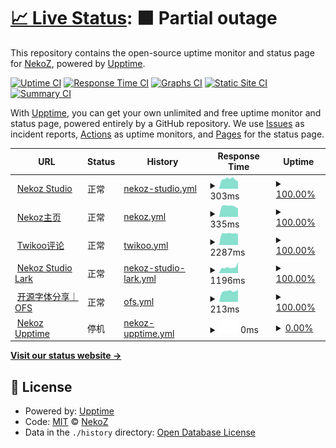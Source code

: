 # [📈 Live Status](https://demo.upptime.js.org): <!--live status--> **🟧 Partial outage**

This repository contains the open-source uptime monitor and status page for [NekoZ](https://nekoz.top), powered by [Upptime](https://github.com/upptime/upptime).

[![Uptime CI](https://github.com/wlky-0106/upptime/workflows/Uptime%20CI/badge.svg)](https://github.com/wlky-0106/upptime/actions?query=workflow%3A%22Uptime+CI%22)
[![Response Time CI](https://github.com/wlky-0106/upptime/workflows/Response%20Time%20CI/badge.svg)](https://github.com/wlky-0106/upptime/actions?query=workflow%3A%22Response+Time+CI%22)
[![Graphs CI](https://github.com/wlky-0106/upptime/workflows/Graphs%20CI/badge.svg)](https://github.com/wlky-0106/upptime/actions?query=workflow%3A%22Graphs+CI%22)
[![Static Site CI](https://github.com/wlky-0106/upptime/workflows/Static%20Site%20CI/badge.svg)](https://github.com/wlky-0106/upptime/actions?query=workflow%3A%22Static+Site+CI%22)
[![Summary CI](https://github.com/wlky-0106/upptime/workflows/Summary%20CI/badge.svg)](https://github.com/wlky-0106/upptime/actions?query=workflow%3A%22Summary+CI%22)

With [Upptime](https://upptime.js.org), you can get your own unlimited and free uptime monitor and status page, powered entirely by a GitHub repository. We use [Issues](https://github.com/wlky-0106/upptime/issues) as incident reports, [Actions](https://github.com/wlky-0106/upptime/actions) as uptime monitors, and [Pages](https://demo.upptime.js.org) for the status page.

<!--start: status pages-->
<!-- This summary is generated by Upptime (https://github.com/upptime/upptime) -->
<!-- Do not edit this manually, your changes will be overwritten -->
<!-- prettier-ignore -->
| URL | Status | History | Response Time | Uptime |
| --- | ------ | ------- | ------------- | ------ |
| <img alt="" src="https://icons.duckduckgo.com/ip3/home.nekoz.top.ico" height="13"> [Nekoz Studio](https://home.nekoz.top) | 正常 | [nekoz-studio.yml](https://github.com/wlky-0106/upptime/commits/HEAD/history/nekoz-studio.yml) | <details><summary><img alt="Response time graph" src="./graphs/nekoz-studio/response-time-week.png" height="20"> 303ms</summary><br><a href="https://upptime.nekoz.top/history/nekoz-studio"><img alt="Response time 366" src="https://img.shields.io/endpoint?url=https%3A%2F%2Fraw.githubusercontent.com%2Fwlky-0106%2Fupptime%2FHEAD%2Fapi%2Fnekoz-studio%2Fresponse-time.json"></a><br><a href="https://upptime.nekoz.top/history/nekoz-studio"><img alt="24-hour response time 232" src="https://img.shields.io/endpoint?url=https%3A%2F%2Fraw.githubusercontent.com%2Fwlky-0106%2Fupptime%2FHEAD%2Fapi%2Fnekoz-studio%2Fresponse-time-day.json"></a><br><a href="https://upptime.nekoz.top/history/nekoz-studio"><img alt="7-day response time 303" src="https://img.shields.io/endpoint?url=https%3A%2F%2Fraw.githubusercontent.com%2Fwlky-0106%2Fupptime%2FHEAD%2Fapi%2Fnekoz-studio%2Fresponse-time-week.json"></a><br><a href="https://upptime.nekoz.top/history/nekoz-studio"><img alt="30-day response time 319" src="https://img.shields.io/endpoint?url=https%3A%2F%2Fraw.githubusercontent.com%2Fwlky-0106%2Fupptime%2FHEAD%2Fapi%2Fnekoz-studio%2Fresponse-time-month.json"></a><br><a href="https://upptime.nekoz.top/history/nekoz-studio"><img alt="1-year response time 366" src="https://img.shields.io/endpoint?url=https%3A%2F%2Fraw.githubusercontent.com%2Fwlky-0106%2Fupptime%2FHEAD%2Fapi%2Fnekoz-studio%2Fresponse-time-year.json"></a></details> | <details><summary><a href="https://upptime.nekoz.top/history/nekoz-studio">100.00%</a></summary><a href="https://upptime.nekoz.top/history/nekoz-studio"><img alt="All-time uptime 100.00%" src="https://img.shields.io/endpoint?url=https%3A%2F%2Fraw.githubusercontent.com%2Fwlky-0106%2Fupptime%2FHEAD%2Fapi%2Fnekoz-studio%2Fuptime.json"></a><br><a href="https://upptime.nekoz.top/history/nekoz-studio"><img alt="24-hour uptime 100.00%" src="https://img.shields.io/endpoint?url=https%3A%2F%2Fraw.githubusercontent.com%2Fwlky-0106%2Fupptime%2FHEAD%2Fapi%2Fnekoz-studio%2Fuptime-day.json"></a><br><a href="https://upptime.nekoz.top/history/nekoz-studio"><img alt="7-day uptime 100.00%" src="https://img.shields.io/endpoint?url=https%3A%2F%2Fraw.githubusercontent.com%2Fwlky-0106%2Fupptime%2FHEAD%2Fapi%2Fnekoz-studio%2Fuptime-week.json"></a><br><a href="https://upptime.nekoz.top/history/nekoz-studio"><img alt="30-day uptime 100.00%" src="https://img.shields.io/endpoint?url=https%3A%2F%2Fraw.githubusercontent.com%2Fwlky-0106%2Fupptime%2FHEAD%2Fapi%2Fnekoz-studio%2Fuptime-month.json"></a><br><a href="https://upptime.nekoz.top/history/nekoz-studio"><img alt="1-year uptime 100.00%" src="https://img.shields.io/endpoint?url=https%3A%2F%2Fraw.githubusercontent.com%2Fwlky-0106%2Fupptime%2FHEAD%2Fapi%2Fnekoz-studio%2Fuptime-year.json"></a></details>
| <img alt="" src="https://icons.duckduckgo.com/ip3/nekoz.top.ico" height="13"> [Nekoz主页](https://nekoz.top) | 正常 | [nekoz.yml](https://github.com/wlky-0106/upptime/commits/HEAD/history/nekoz.yml) | <details><summary><img alt="Response time graph" src="./graphs/nekoz/response-time-week.png" height="20"> 335ms</summary><br><a href="https://upptime.nekoz.top/history/nekoz"><img alt="Response time 343" src="https://img.shields.io/endpoint?url=https%3A%2F%2Fraw.githubusercontent.com%2Fwlky-0106%2Fupptime%2FHEAD%2Fapi%2Fnekoz%2Fresponse-time.json"></a><br><a href="https://upptime.nekoz.top/history/nekoz"><img alt="24-hour response time 268" src="https://img.shields.io/endpoint?url=https%3A%2F%2Fraw.githubusercontent.com%2Fwlky-0106%2Fupptime%2FHEAD%2Fapi%2Fnekoz%2Fresponse-time-day.json"></a><br><a href="https://upptime.nekoz.top/history/nekoz"><img alt="7-day response time 335" src="https://img.shields.io/endpoint?url=https%3A%2F%2Fraw.githubusercontent.com%2Fwlky-0106%2Fupptime%2FHEAD%2Fapi%2Fnekoz%2Fresponse-time-week.json"></a><br><a href="https://upptime.nekoz.top/history/nekoz"><img alt="30-day response time 342" src="https://img.shields.io/endpoint?url=https%3A%2F%2Fraw.githubusercontent.com%2Fwlky-0106%2Fupptime%2FHEAD%2Fapi%2Fnekoz%2Fresponse-time-month.json"></a><br><a href="https://upptime.nekoz.top/history/nekoz"><img alt="1-year response time 343" src="https://img.shields.io/endpoint?url=https%3A%2F%2Fraw.githubusercontent.com%2Fwlky-0106%2Fupptime%2FHEAD%2Fapi%2Fnekoz%2Fresponse-time-year.json"></a></details> | <details><summary><a href="https://upptime.nekoz.top/history/nekoz">100.00%</a></summary><a href="https://upptime.nekoz.top/history/nekoz"><img alt="All-time uptime 100.00%" src="https://img.shields.io/endpoint?url=https%3A%2F%2Fraw.githubusercontent.com%2Fwlky-0106%2Fupptime%2FHEAD%2Fapi%2Fnekoz%2Fuptime.json"></a><br><a href="https://upptime.nekoz.top/history/nekoz"><img alt="24-hour uptime 100.00%" src="https://img.shields.io/endpoint?url=https%3A%2F%2Fraw.githubusercontent.com%2Fwlky-0106%2Fupptime%2FHEAD%2Fapi%2Fnekoz%2Fuptime-day.json"></a><br><a href="https://upptime.nekoz.top/history/nekoz"><img alt="7-day uptime 100.00%" src="https://img.shields.io/endpoint?url=https%3A%2F%2Fraw.githubusercontent.com%2Fwlky-0106%2Fupptime%2FHEAD%2Fapi%2Fnekoz%2Fuptime-week.json"></a><br><a href="https://upptime.nekoz.top/history/nekoz"><img alt="30-day uptime 100.00%" src="https://img.shields.io/endpoint?url=https%3A%2F%2Fraw.githubusercontent.com%2Fwlky-0106%2Fupptime%2FHEAD%2Fapi%2Fnekoz%2Fuptime-month.json"></a><br><a href="https://upptime.nekoz.top/history/nekoz"><img alt="1-year uptime 100.00%" src="https://img.shields.io/endpoint?url=https%3A%2F%2Fraw.githubusercontent.com%2Fwlky-0106%2Fupptime%2FHEAD%2Fapi%2Fnekoz%2Fuptime-year.json"></a></details>
| <img alt="" src="https://icons.duckduckgo.com/ip3/twikoo.nekoz.top.ico" height="13"> [Twikoo评论](https://twikoo.nekoz.top/) | 正常 | [twikoo.yml](https://github.com/wlky-0106/upptime/commits/HEAD/history/twikoo.yml) | <details><summary><img alt="Response time graph" src="./graphs/twikoo/response-time-week.png" height="20"> 2287ms</summary><br><a href="https://upptime.nekoz.top/history/twikoo"><img alt="Response time 2255" src="https://img.shields.io/endpoint?url=https%3A%2F%2Fraw.githubusercontent.com%2Fwlky-0106%2Fupptime%2FHEAD%2Fapi%2Ftwikoo%2Fresponse-time.json"></a><br><a href="https://upptime.nekoz.top/history/twikoo"><img alt="24-hour response time 2148" src="https://img.shields.io/endpoint?url=https%3A%2F%2Fraw.githubusercontent.com%2Fwlky-0106%2Fupptime%2FHEAD%2Fapi%2Ftwikoo%2Fresponse-time-day.json"></a><br><a href="https://upptime.nekoz.top/history/twikoo"><img alt="7-day response time 2287" src="https://img.shields.io/endpoint?url=https%3A%2F%2Fraw.githubusercontent.com%2Fwlky-0106%2Fupptime%2FHEAD%2Fapi%2Ftwikoo%2Fresponse-time-week.json"></a><br><a href="https://upptime.nekoz.top/history/twikoo"><img alt="30-day response time 2311" src="https://img.shields.io/endpoint?url=https%3A%2F%2Fraw.githubusercontent.com%2Fwlky-0106%2Fupptime%2FHEAD%2Fapi%2Ftwikoo%2Fresponse-time-month.json"></a><br><a href="https://upptime.nekoz.top/history/twikoo"><img alt="1-year response time 2255" src="https://img.shields.io/endpoint?url=https%3A%2F%2Fraw.githubusercontent.com%2Fwlky-0106%2Fupptime%2FHEAD%2Fapi%2Ftwikoo%2Fresponse-time-year.json"></a></details> | <details><summary><a href="https://upptime.nekoz.top/history/twikoo">100.00%</a></summary><a href="https://upptime.nekoz.top/history/twikoo"><img alt="All-time uptime 99.96%" src="https://img.shields.io/endpoint?url=https%3A%2F%2Fraw.githubusercontent.com%2Fwlky-0106%2Fupptime%2FHEAD%2Fapi%2Ftwikoo%2Fuptime.json"></a><br><a href="https://upptime.nekoz.top/history/twikoo"><img alt="24-hour uptime 100.00%" src="https://img.shields.io/endpoint?url=https%3A%2F%2Fraw.githubusercontent.com%2Fwlky-0106%2Fupptime%2FHEAD%2Fapi%2Ftwikoo%2Fuptime-day.json"></a><br><a href="https://upptime.nekoz.top/history/twikoo"><img alt="7-day uptime 100.00%" src="https://img.shields.io/endpoint?url=https%3A%2F%2Fraw.githubusercontent.com%2Fwlky-0106%2Fupptime%2FHEAD%2Fapi%2Ftwikoo%2Fuptime-week.json"></a><br><a href="https://upptime.nekoz.top/history/twikoo"><img alt="30-day uptime 100.00%" src="https://img.shields.io/endpoint?url=https%3A%2F%2Fraw.githubusercontent.com%2Fwlky-0106%2Fupptime%2FHEAD%2Fapi%2Ftwikoo%2Fuptime-month.json"></a><br><a href="https://upptime.nekoz.top/history/twikoo"><img alt="1-year uptime 99.96%" src="https://img.shields.io/endpoint?url=https%3A%2F%2Fraw.githubusercontent.com%2Fwlky-0106%2Fupptime%2FHEAD%2Fapi%2Ftwikoo%2Fuptime-year.json"></a></details>
| <img alt="" src="https://icons.duckduckgo.com/ip3/nekozstudio.larksuite.com.ico" height="13"> [Nekoz Studio Lark](https://nekozstudio.larksuite.com/) | 正常 | [nekoz-studio-lark.yml](https://github.com/wlky-0106/upptime/commits/HEAD/history/nekoz-studio-lark.yml) | <details><summary><img alt="Response time graph" src="./graphs/nekoz-studio-lark/response-time-week.png" height="20"> 1196ms</summary><br><a href="https://upptime.nekoz.top/history/nekoz-studio-lark"><img alt="Response time 1201" src="https://img.shields.io/endpoint?url=https%3A%2F%2Fraw.githubusercontent.com%2Fwlky-0106%2Fupptime%2FHEAD%2Fapi%2Fnekoz-studio-lark%2Fresponse-time.json"></a><br><a href="https://upptime.nekoz.top/history/nekoz-studio-lark"><img alt="24-hour response time 2197" src="https://img.shields.io/endpoint?url=https%3A%2F%2Fraw.githubusercontent.com%2Fwlky-0106%2Fupptime%2FHEAD%2Fapi%2Fnekoz-studio-lark%2Fresponse-time-day.json"></a><br><a href="https://upptime.nekoz.top/history/nekoz-studio-lark"><img alt="7-day response time 1196" src="https://img.shields.io/endpoint?url=https%3A%2F%2Fraw.githubusercontent.com%2Fwlky-0106%2Fupptime%2FHEAD%2Fapi%2Fnekoz-studio-lark%2Fresponse-time-week.json"></a><br><a href="https://upptime.nekoz.top/history/nekoz-studio-lark"><img alt="30-day response time 1218" src="https://img.shields.io/endpoint?url=https%3A%2F%2Fraw.githubusercontent.com%2Fwlky-0106%2Fupptime%2FHEAD%2Fapi%2Fnekoz-studio-lark%2Fresponse-time-month.json"></a><br><a href="https://upptime.nekoz.top/history/nekoz-studio-lark"><img alt="1-year response time 1201" src="https://img.shields.io/endpoint?url=https%3A%2F%2Fraw.githubusercontent.com%2Fwlky-0106%2Fupptime%2FHEAD%2Fapi%2Fnekoz-studio-lark%2Fresponse-time-year.json"></a></details> | <details><summary><a href="https://upptime.nekoz.top/history/nekoz-studio-lark">100.00%</a></summary><a href="https://upptime.nekoz.top/history/nekoz-studio-lark"><img alt="All-time uptime 100.00%" src="https://img.shields.io/endpoint?url=https%3A%2F%2Fraw.githubusercontent.com%2Fwlky-0106%2Fupptime%2FHEAD%2Fapi%2Fnekoz-studio-lark%2Fuptime.json"></a><br><a href="https://upptime.nekoz.top/history/nekoz-studio-lark"><img alt="24-hour uptime 100.00%" src="https://img.shields.io/endpoint?url=https%3A%2F%2Fraw.githubusercontent.com%2Fwlky-0106%2Fupptime%2FHEAD%2Fapi%2Fnekoz-studio-lark%2Fuptime-day.json"></a><br><a href="https://upptime.nekoz.top/history/nekoz-studio-lark"><img alt="7-day uptime 100.00%" src="https://img.shields.io/endpoint?url=https%3A%2F%2Fraw.githubusercontent.com%2Fwlky-0106%2Fupptime%2FHEAD%2Fapi%2Fnekoz-studio-lark%2Fuptime-week.json"></a><br><a href="https://upptime.nekoz.top/history/nekoz-studio-lark"><img alt="30-day uptime 100.00%" src="https://img.shields.io/endpoint?url=https%3A%2F%2Fraw.githubusercontent.com%2Fwlky-0106%2Fupptime%2FHEAD%2Fapi%2Fnekoz-studio-lark%2Fuptime-month.json"></a><br><a href="https://upptime.nekoz.top/history/nekoz-studio-lark"><img alt="1-year uptime 100.00%" src="https://img.shields.io/endpoint?url=https%3A%2F%2Fraw.githubusercontent.com%2Fwlky-0106%2Fupptime%2FHEAD%2Fapi%2Fnekoz-studio-lark%2Fuptime-year.json"></a></details>
| <img alt="" src="https://icons.duckduckgo.com/ip3/learner.eu.org.ico" height="13"> [开源字体分享｜OFS](https://learner.eu.org) | 正常 | [ofs.yml](https://github.com/wlky-0106/upptime/commits/HEAD/history/ofs.yml) | <details><summary><img alt="Response time graph" src="./graphs/ofs/response-time-week.png" height="20"> 213ms</summary><br><a href="https://upptime.nekoz.top/history/ofs"><img alt="Response time 268" src="https://img.shields.io/endpoint?url=https%3A%2F%2Fraw.githubusercontent.com%2Fwlky-0106%2Fupptime%2FHEAD%2Fapi%2Fofs%2Fresponse-time.json"></a><br><a href="https://upptime.nekoz.top/history/ofs"><img alt="24-hour response time 245" src="https://img.shields.io/endpoint?url=https%3A%2F%2Fraw.githubusercontent.com%2Fwlky-0106%2Fupptime%2FHEAD%2Fapi%2Fofs%2Fresponse-time-day.json"></a><br><a href="https://upptime.nekoz.top/history/ofs"><img alt="7-day response time 213" src="https://img.shields.io/endpoint?url=https%3A%2F%2Fraw.githubusercontent.com%2Fwlky-0106%2Fupptime%2FHEAD%2Fapi%2Fofs%2Fresponse-time-week.json"></a><br><a href="https://upptime.nekoz.top/history/ofs"><img alt="30-day response time 254" src="https://img.shields.io/endpoint?url=https%3A%2F%2Fraw.githubusercontent.com%2Fwlky-0106%2Fupptime%2FHEAD%2Fapi%2Fofs%2Fresponse-time-month.json"></a><br><a href="https://upptime.nekoz.top/history/ofs"><img alt="1-year response time 268" src="https://img.shields.io/endpoint?url=https%3A%2F%2Fraw.githubusercontent.com%2Fwlky-0106%2Fupptime%2FHEAD%2Fapi%2Fofs%2Fresponse-time-year.json"></a></details> | <details><summary><a href="https://upptime.nekoz.top/history/ofs">100.00%</a></summary><a href="https://upptime.nekoz.top/history/ofs"><img alt="All-time uptime 99.93%" src="https://img.shields.io/endpoint?url=https%3A%2F%2Fraw.githubusercontent.com%2Fwlky-0106%2Fupptime%2FHEAD%2Fapi%2Fofs%2Fuptime.json"></a><br><a href="https://upptime.nekoz.top/history/ofs"><img alt="24-hour uptime 100.00%" src="https://img.shields.io/endpoint?url=https%3A%2F%2Fraw.githubusercontent.com%2Fwlky-0106%2Fupptime%2FHEAD%2Fapi%2Fofs%2Fuptime-day.json"></a><br><a href="https://upptime.nekoz.top/history/ofs"><img alt="7-day uptime 100.00%" src="https://img.shields.io/endpoint?url=https%3A%2F%2Fraw.githubusercontent.com%2Fwlky-0106%2Fupptime%2FHEAD%2Fapi%2Fofs%2Fuptime-week.json"></a><br><a href="https://upptime.nekoz.top/history/ofs"><img alt="30-day uptime 100.00%" src="https://img.shields.io/endpoint?url=https%3A%2F%2Fraw.githubusercontent.com%2Fwlky-0106%2Fupptime%2FHEAD%2Fapi%2Fofs%2Fuptime-month.json"></a><br><a href="https://upptime.nekoz.top/history/ofs"><img alt="1-year uptime 99.93%" src="https://img.shields.io/endpoint?url=https%3A%2F%2Fraw.githubusercontent.com%2Fwlky-0106%2Fupptime%2FHEAD%2Fapi%2Fofs%2Fuptime-year.json"></a></details>
| <img alt="" src="https://icons.duckduckgo.com/ip3/upptime.nekoz.top.ico" height="13"> [Nekoz Upptime](https://upptime.nekoz.top) | 停机 | [nekoz-upptime.yml](https://github.com/wlky-0106/upptime/commits/HEAD/history/nekoz-upptime.yml) | <details><summary><img alt="Response time graph" src="./graphs/nekoz-upptime/response-time-week.png" height="20"> 0ms</summary><br><a href="https://upptime.nekoz.top/history/nekoz-upptime"><img alt="Response time 301" src="https://img.shields.io/endpoint?url=https%3A%2F%2Fraw.githubusercontent.com%2Fwlky-0106%2Fupptime%2FHEAD%2Fapi%2Fnekoz-upptime%2Fresponse-time.json"></a><br><a href="https://upptime.nekoz.top/history/nekoz-upptime"><img alt="24-hour response time 0" src="https://img.shields.io/endpoint?url=https%3A%2F%2Fraw.githubusercontent.com%2Fwlky-0106%2Fupptime%2FHEAD%2Fapi%2Fnekoz-upptime%2Fresponse-time-day.json"></a><br><a href="https://upptime.nekoz.top/history/nekoz-upptime"><img alt="7-day response time 0" src="https://img.shields.io/endpoint?url=https%3A%2F%2Fraw.githubusercontent.com%2Fwlky-0106%2Fupptime%2FHEAD%2Fapi%2Fnekoz-upptime%2Fresponse-time-week.json"></a><br><a href="https://upptime.nekoz.top/history/nekoz-upptime"><img alt="30-day response time 333" src="https://img.shields.io/endpoint?url=https%3A%2F%2Fraw.githubusercontent.com%2Fwlky-0106%2Fupptime%2FHEAD%2Fapi%2Fnekoz-upptime%2Fresponse-time-month.json"></a><br><a href="https://upptime.nekoz.top/history/nekoz-upptime"><img alt="1-year response time 301" src="https://img.shields.io/endpoint?url=https%3A%2F%2Fraw.githubusercontent.com%2Fwlky-0106%2Fupptime%2FHEAD%2Fapi%2Fnekoz-upptime%2Fresponse-time-year.json"></a></details> | <details><summary><a href="https://upptime.nekoz.top/history/nekoz-upptime">0.00%</a></summary><a href="https://upptime.nekoz.top/history/nekoz-upptime"><img alt="All-time uptime 84.24%" src="https://img.shields.io/endpoint?url=https%3A%2F%2Fraw.githubusercontent.com%2Fwlky-0106%2Fupptime%2FHEAD%2Fapi%2Fnekoz-upptime%2Fuptime.json"></a><br><a href="https://upptime.nekoz.top/history/nekoz-upptime"><img alt="24-hour uptime 0.00%" src="https://img.shields.io/endpoint?url=https%3A%2F%2Fraw.githubusercontent.com%2Fwlky-0106%2Fupptime%2FHEAD%2Fapi%2Fnekoz-upptime%2Fuptime-day.json"></a><br><a href="https://upptime.nekoz.top/history/nekoz-upptime"><img alt="7-day uptime 0.00%" src="https://img.shields.io/endpoint?url=https%3A%2F%2Fraw.githubusercontent.com%2Fwlky-0106%2Fupptime%2FHEAD%2Fapi%2Fnekoz-upptime%2Fuptime-week.json"></a><br><a href="https://upptime.nekoz.top/history/nekoz-upptime"><img alt="30-day uptime 10.23%" src="https://img.shields.io/endpoint?url=https%3A%2F%2Fraw.githubusercontent.com%2Fwlky-0106%2Fupptime%2FHEAD%2Fapi%2Fnekoz-upptime%2Fuptime-month.json"></a><br><a href="https://upptime.nekoz.top/history/nekoz-upptime"><img alt="1-year uptime 84.24%" src="https://img.shields.io/endpoint?url=https%3A%2F%2Fraw.githubusercontent.com%2Fwlky-0106%2Fupptime%2FHEAD%2Fapi%2Fnekoz-upptime%2Fuptime-year.json"></a></details>

<!--end: status pages-->

[**Visit our status website →**](https://demo.upptime.js.org)

## 📄 License

- Powered by: [Upptime](https://github.com/upptime/upptime)
- Code: [MIT](./LICENSE) © [NekoZ](https://nekoz.top)
- Data in the `./history` directory: [Open Database License](https://opendatacommons.org/licenses/odbl/1-0/)
